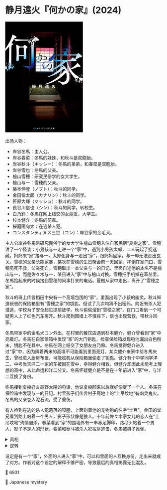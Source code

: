 # 静月遠火『何かの家』(2024)

<img src=images/2024_cover.jpg width=250/>

出场人物：
* 岸谷冬馬：主人公。
* 岸谷春菜：冬馬的妹妹，和秋斗是双胞胎。
* 岸谷秋斗（キッシー）：冬馬的弟弟，和春菜是双胞胎。
* 岸谷雪也：冬馬的父亲。
* 檜山雪穂：研究民俗学的女大学生。
* 檜山与一：雪穂的父亲。
* 藤本伸登（ノブト）：秋斗的同学。
* 金田倫太郎（カナリン）：秋斗的同学。
* 笹原大輝（マッシュ）：秋斗的同学。
* 長谷川信也（シン）：秋斗的同学，转校生。
* 白乃鈴：冬馬在网上结交的女朋友，大学生。
* 杉本健介：冬馬的前辈。
* 桜庭陽向太：在逃杀人犯。
* コンスタンティヌス三世（コン）：岸谷家的金毛犬。

主人公岸谷冬馬带研究民俗学的女大学生檜山雪穂入住自家民宿“夏樹之家”。雪穂讲了一个怪谈：小男孩与一走进一个“家”中，遇到小男孩太郎，二人玩起了捉迷藏。妈妈来“家”接与一，太郎化身与一走出“家”，跟妈妈回家，与一却无法走出玄关。雪穂的父亲长期家暴，某次在雪穂的生日聚会前一天回家，摔倒在家门口，雪穂见死不救，父亲死亡。雪穂取出一本父亲与一的日记，里面自述他的本名不是檜山与一，而是佐々木与一，某日进入“家”中与檜山对换。雪穂把手机掉在草丛里，冬馬拾起来的时候接到雪穂的同事打来的电话。夏樹从家中走出，离开了“雪穂之家”。

秋斗的班上传言稻田中央有一个高墙包围的“家”，里面出现了小孩的幽灵。秋斗知道爸爸的保险箱里有“雪穂之家”的钥匙，但试了几次均猜不出密码。附近有杀人犯潜逃，学校为了安全起见提前放学。秋斗偷偷溜到“雪穂之家”，在门口看到一个可疑男人上了红色汽车离开。秋斗爬到围墙上不慎摔下，信也出现营救，带秋斗回家。

冬馬带家中的金毛犬コン外出，在村里的餐饮店遇到杉本健介，健介曾看到“家”中亮着灯。冬馬在自家信箱中发现“家”的大门钥匙，检查保险箱发现电池漏出白色粉末，钥匙不在其中。冬馬在网上结交了女朋友白乃鈴。冬馬觉得健介进入过“家”中，因为隔着两米的高墙不可能看到里面亮灯。某次健介来家中给冬馬庆生，曾经进入厨房布置，可能趁机从保险箱里偷走了钥匙。健介有个中学同学洋二，中考当天洋二一家的车被困在雪中，幸得健介相救，但健介却因此未能考上理想的高中，从此命运和洋二分叉。冬馬怀疑健介是不是在十年前进入“家”中，与洋二互换了身份。

冬馬接到夏樹好友高野太陽的电话，他说夏樹回来以后就好像变了一个人。冬馬在保险箱中发现与一的日记。村里孩子们传言村子高地上的“上吊坟地”有幽灵鬼火。冬馬的父亲卷入泥石流，受了重伤。

有人捡到在逃的杀人犯遗落的项圈，上面刻着他的宠物狗的名字“土豆”。金田的堂兄看到路上站着一个男人，影子形状像是狼人。十年前佐々木家女儿的恋人在“上吊坟地”殉情自杀。春菜看到“家”的围墙外有一串赤足脚印，路尽头站着一个男人，影子不是人的形状。春菜和秋斗被杀人犯桜庭追击，冬馬被男子推倒。

<details><summary>真相</summary>

1. 雪穂决定自杀，进入“家”。夏樹变成雪穂走出，成为高野太陽的青梅竹马。真正的雪穂留在屋内。
2. コン为了救助在泥石流中受伤的岸谷雪也，进入“家”。雪穂变成コン走出，成为岸谷家的狗。真正的コン留在屋内。
3. 桜庭进入“家”。コン变成桜庭走出，作为杀人犯被警察通缉，影子没有人形。真正的桜庭留在屋内。
4. コン进入“家”。桜庭恢复本来身份走出，被制服。コン（其实是雪穂）留在屋内。
5. 夏樹进入“家”。真正的雪穂恢复本来身份走出。

十年前，檜山与一在佐々木家的祖坟上吊自杀，即“上吊坟地”传闻来源。檜山与一自杀的原因并非殉情，而是在雪地中滑倒，无人帮助，感到心灰意冷。夏樹是冬馬的母亲，十年前得了不治之症，所以和父亲雪也一起进入“家”，以雪也的身份走出，真正的雪也在“家”中呆了十年。
</details>

<details><summary>逆转</summary>
冬馬曾进入“家”中，桜庭变身冬馬回家，和白乃通话找凶手的是桜庭变成的冬馬。桜庭被项圈吸引进入“家”中，冬馬恢复身份。雪也是雪穂的亲生父亲。
</details>

设定是有一个“家”，外面的人进入“家”中，可以和里面的人互换身份，走出来就成了对方。作者对这个设定的解释不够严密，导致最后的真相揭露无比混乱。

:link: 6931

:file_folder: Japanese mystery
